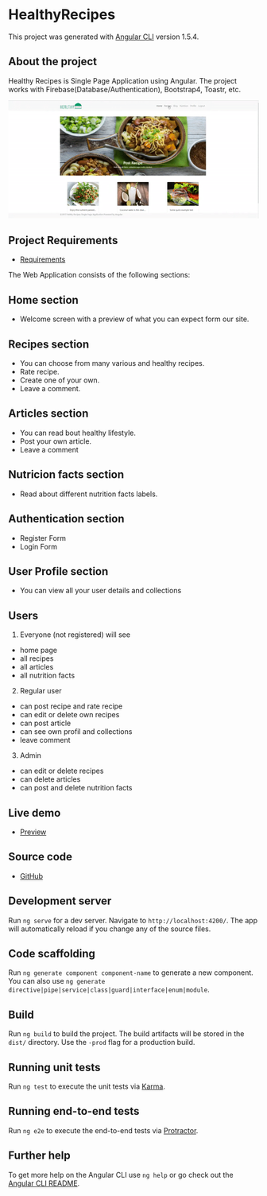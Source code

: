 # HealthyRecipes

This project was generated with [Angular CLI](https://github.com/angular/angular-cli) version 1.5.4.

## About the project

Healthy Recipes is Single Page Application using Angular. The project works with Firebase(Database/Authentication), Bootstrap4, Toastr, etc.

![Alt Text](https://github.com/LoraMS/AngularFundamentals/blob/master/healthy-recipes/src/assets/video-to-gif(1).gif)

## Project Requirements
* [Requirements](https://softuni.bg/trainings/resources/officedocument/19746/project-assignment-angular-fundamentals-november-2017/open)

The Web Application consists of the following sections:

## Home section

* Welcome screen with a preview of what you can expect form our site.

## Recipes section

* You can choose from many various and healthy recipes.
* Rate recipe.
* Create one of your own.
* Leave a comment.

## Articles section

* You can read bout healthy lifestyle.
* Post your own article.
* Leave a comment

## Nutricion facts section

* Read about different nutrition facts labels.

## Authentication section

* Register Form
* Login Form

## User Profile section

* You can view all your user details and collections

## Users

1. Everyone (not registered) will see

* home page
* all recipes
* all articles
* all nutrition facts

2. Regular user

 * can post recipe and rate recipe
 * can edit or delete own recipes
 * can post article
 * can see own profil and collections
 * leave comment
 
3. Admin
 
 * can edit or delete recipes
 * can delete articles
 * can post and delete nutrition facts
 
## Live demo
 * [Preview](https://healthy-recipes-832f5.firebaseapp.com/home)
 
## Source code
 * [GitHub](https://github.com/LoraMS/AngularFundamentals/tree/master/healthy-recipes)
 
## Development server

Run `ng serve` for a dev server. Navigate to `http://localhost:4200/`. The app will automatically reload if you change any of the source files.

## Code scaffolding

Run `ng generate component component-name` to generate a new component. You can also use `ng generate directive|pipe|service|class|guard|interface|enum|module`.

## Build

Run `ng build` to build the project. The build artifacts will be stored in the `dist/` directory. Use the `-prod` flag for a production build.

## Running unit tests

Run `ng test` to execute the unit tests via [Karma](https://karma-runner.github.io).

## Running end-to-end tests

Run `ng e2e` to execute the end-to-end tests via [Protractor](http://www.protractortest.org/).

## Further help

To get more help on the Angular CLI use `ng help` or go check out the [Angular CLI README](https://github.com/angular/angular-cli/blob/master/README.md).
 
 

